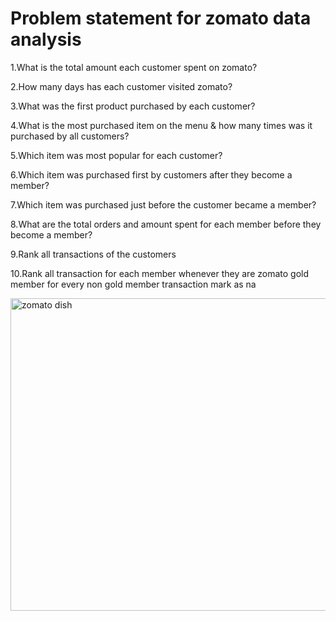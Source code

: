 # Problem statement for zomato data analysis


1.What is the total amount each customer spent on zomato?

2.How many days has each customer visited zomato?

3.What was the first product purchased by each customer?

4.What is the most purchased item on the menu & how many times was it purchased by all customers?

5.Which item was most popular for each customer?

6.Which item was purchased first by customers after they become a member?

7.Which item was purchased just before the customer became a member?

8.What are the total orders and amount spent for each member before they become a member?

9.Rank all transactions of the customers

10.Rank all transaction for each member whenever they are zomato gold member for every non gold member transaction mark as na

<img src="https://media.giphy.com/avatars/Zomatoportugal/bS3amUM1ELch.gif" alt="zomato dish" width="900" height="500">
